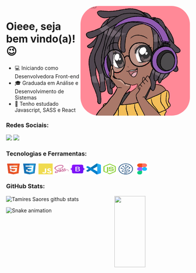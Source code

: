 <img align="right" alt="Tami-pic" height="300" style="border-radius:50px;" src="avatar.gif">

# Oieee, seja bem vindo(a)! 😉

- 💻 Iniciando como Desenvolvedora Front-end
- 🎓 Graduada em Análise e Desenvolvimento de Sistemas
- 🌱 Tenho estudado Javascript, SASS e React


### Redes Sociais:

<div> 
  <a href="https://instagram.com/tamires.soares480" target="_blank"><img src="https://img.shields.io/badge/-Instagram-%23E4405F?style=for-the-badge&logo=instagram&logoColor=white" target="_blank"></a> 
  <a href = "mailto:tamires.soares480@gmail.com"><img src="https://img.shields.io/badge/-Gmail-%23333?style=for-the-badge&logo=gmail&logoColor=white" target="_blank"></a>
</div>

### Tecnologias e Ferramentas:

<div>
  <img align="center" alt="HTML" height="30" width="40" src="https://raw.githubusercontent.com/devicons/devicon/master/icons/html5/html5-original.svg">
  <img align="center" alt="CSS" height="30" width="40" src="https://raw.githubusercontent.com/devicons/devicon/master/icons/css3/css3-original.svg">
  <img align="center" alt="Js" height="30" width="40" src="https://raw.githubusercontent.com/devicons/devicon/master/icons/javascript/javascript-plain.svg">
  <img align="center" alt="SASS" height="30" width="40" src="https://raw.githubusercontent.com/devicons/devicon/master/icons/sass/sass-original.svg">
  <img align="center" alt="Bootstrap" height="30" width="40" src="https://raw.githubusercontent.com/devicons/devicon/master/icons/bootstrap/bootstrap-original.svg">
  <img align="center" alt="VSCode" height="30" width="40" src="https://raw.githubusercontent.com/devicons/devicon/master/icons/vscode/vscode-original.svg">
  <img align="center" alt="Nodejs" height="30" width="40" src="https://raw.githubusercontent.com/devicons/devicon/master/icons/nodejs/nodejs-original.svg">
  <img align="center" alt="Sourcetree" height="30" width="40" src="https://raw.githubusercontent.com/devicons/devicon/master/icons/sourcetree/sourcetree-original.svg">
   <img align="center" alt="Figma" height="30" width="40" src="https://raw.githubusercontent.com/devicons/devicon/master/icons/figma/figma-original.svg">
</div>

### GitHub Stats:

 <div>
    <img width="49%" height="195px"
            src="https://github-readme-stats.vercel.app/api?username=tamiressoares480&show_icons=true&count_private=true&theme=aura&hide_border=true&bg_color=0d1117"
            alt="Tamires Saores github stats" />
   <img align="right" width="41%" height="195px"
            src="https://github-readme-stats.vercel.app/api/top-langs/?username=tamiressoares480&layout=compact&theme=aura&hide_border=true&bg_color=0d1117" />
 </div>


![Snake animation](https://github.com/tamiressoares480/tamiressoares480/blob/output/github-contribution-grid-snake.svg)


